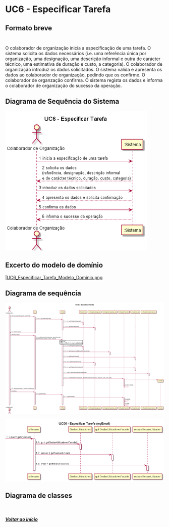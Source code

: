 # UC6 - Especificar Tarefa <br/>

## Formato breve <br/><br/>
O colaborador de organização inicia a especificação de uma tarefa. O sistema solicita os dados necessários (i.e. uma referência única por organização, uma designação, uma descrição informal e outra de carácter técnico, uma estimativa de duração e custo, a categoria). O colaborador de organização introduz os dados solicitados. O sistema valida e apresenta os dados ao colaborador de organização, pedindo que os confirme. O colaborador de organzação confirma. O sistema regista os dados e informa o colaborador de organização do sucesso da operação.

## Diagrama de Sequência do Sistema <br/>
![UC6_Especificar_Tarefa_SSD.png](UC6_Especificar_Tarefa_SSD.png)

## Excerto do modelo de domínio <br/>
|[UC6_Especificar_Tarefa_Modelo_Dominio.png](UC6_Especificar_Tarefa_Modelo_Dominio.png)

## Diagrama de sequência <br/>
![UC06_Especificar_Tarefa_Diagrama_Sequencia.png](UC06_Especificar_Tarefa_Diagrama_Sequencia.png)

![UC06_Especificar_Tarefa_ref_Diagrama_Sequencia.png](UC06_Especificar_Tarefa_ref_Diagrama_Sequencia.png)

## Diagrama de classes <br/>
![]()

##### [Voltar ao início](https://github.com/blestonbandeiraUPSKILL/upskill_java1_labprg_grupo2/blob/main/README.md)